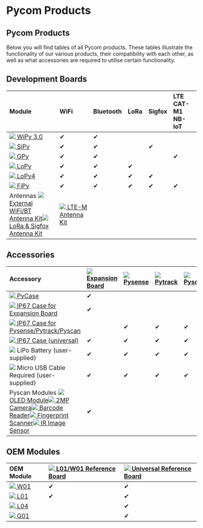 # Pycom Products

## Pycom Products

Below you will find tables of all Pycom products. These tables illustrate the functionality of our various products, their compatibility with each other, as well as what accessories are required to utilise certain functionality.

## Development Boards

| Module | WiFi | Bluetooth | LoRa | Sigfox | LTE CAT-M1   NB-IoT |
| :--- | :--- | :--- | :--- | :--- | :--- |
| [![](../.gitbook/assets/wipy2.png)  WiPy 3.0](../6.-product-info/development/wipy3.md) | ✔ | ✔ |  |  |  |
| [![](../.gitbook/assets/sipy%20%281%29.png)  SiPy](../6.-product-info/development/sipy.md) | ✔ | ✔ |  | ✔ |  |
| [![](../.gitbook/assets/gpy.png)  GPy](../6.-product-info/development/gpy.md) | ✔ | ✔ |  |  | ✔ |
| [![](../.gitbook/assets/lopy.png)  LoPy](../6.-product-info/development/lopy.md) | ✔ | ✔ | ✔ |  |  |
| [![](../.gitbook/assets/lopy4%20%282%29.png)  LoPy4](../6.-product-info/development/lopy4.md) | ✔ | ✔ | ✔ | ✔ |  |
| [![](../.gitbook/assets/fipy%20%282%29.png)  FiPy](../6.-product-info/development/fipy.md) | ✔ | ✔ | ✔ | ✔ | ✔ |
| Antennas [![](../.gitbook/assets/wifi_ant.png)  External WiFi/BT   Antenna Kit](https://pycom.io/product/external-wifi-antenna/)[![](../.gitbook/assets/lora_ant.png)  LoRa & Sigfox   Antenna Kit](https://pycom.io/product/lora-antenna-kit/) | [![](../.gitbook/assets/lte_ant.png)  LTE-M   Antenna Kit](https://pycom.io/product/lte-m-antenna-kit/) |  |  |  |  |

## Accessories

| Accessory | [![](../.gitbook/assets/expansion3.png)  Expansion Board](../6.-product-info/boards/expansion3.md) | [![](../.gitbook/assets/pysense_new.png)  Pysense](../6.-product-info/boards/pysense.md) | [![](../.gitbook/assets/pytrack_new.png)  Pytrack](../6.-product-info/boards/pytrack.md) | [![](../.gitbook/assets/pyscan.png)  Pyscan](../6.-product-info/boards/pyscan.md) |
| :--- | :--- | :--- | :--- | :--- |
| [![](../.gitbook/assets/pycase.png)  PyCase](https://pycom.io/product/pycase/) | ✔ |  |  |  |
| [![](../.gitbook/assets/ip67_case_exp.png)  IP67 Case for   Expansion Board](https://pycom.io/product/ip67-expansion-board-case/) | ✔ |  |  |  |
| [![](../.gitbook/assets/ip67_case_py.png)  IP67 Case for   Pysense/Pytrack/Pyscan](https://pycom.io/product/ip67-case/) |  | ✔ | ✔ | ✔ |
| [![](../.gitbook/assets/ip67_case.png)  IP67 Case   \(universal\)](https://pycom.io/product/universal-ip67-case/) | ✔ | ✔ | ✔ | ✔ |
| ![](../.gitbook/assets/lipo.jpg)  LiPo Battery   \(user-supplied\) | ✔ | ✔ | ✔ | ✔ |
| ![](../.gitbook/assets/microusb.png)  Micro USB Cable   Required   \(user-supplied\) | ✔ | ✔ | ✔ | ✔ |
| Pyscan Modules [![](../.gitbook/assets/oled.png)  OLED Module](https://pycom.io/product/oled-screen/)[![](../.gitbook/assets/2mp.png)  2MP Camera](https://pycom.io/product/2mp-camera/)[![](../.gitbook/assets/barcode.png)  Barcode Reader](https://pycom.io/product/barcode-reader)[![](../.gitbook/assets/fingerprint.png)  Fingerprint  Scanner](https://pycom.io/product/fingerprint-scanner/)[![](../.gitbook/assets/ir.png)  IR Image Sensor](https://pycom.io/product/infared-image-sensor/) | ✔ |  |  |  |

## OEM Modules

| OEM Module | [![](../.gitbook/assets/oem_l01_ref.png)  L01/W01 Reference Board](../6.-product-info/oem/l01_reference.md) | [![](../.gitbook/assets/oem_universal_ref.png)  Universal Reference Board](../6.-product-info/oem/universal_reference.md) |
| :--- | :--- | :--- |
| [![](../.gitbook/assets/w01%20%281%29.png)  W01](../6.-product-info/oem/w01.md) | ✔ | ✔ |
| [![](../.gitbook/assets/l01.png)  L01](../6.-product-info/oem/l01.md) | ✔ | ✔ |
| [![](../.gitbook/assets/l04.png)  L04](../6.-product-info/oem/l04.md) |  | ✔ |
| [![](../.gitbook/assets/g01.png)  G01](../6.-product-info/oem/g01.md) |  | ✔ |

